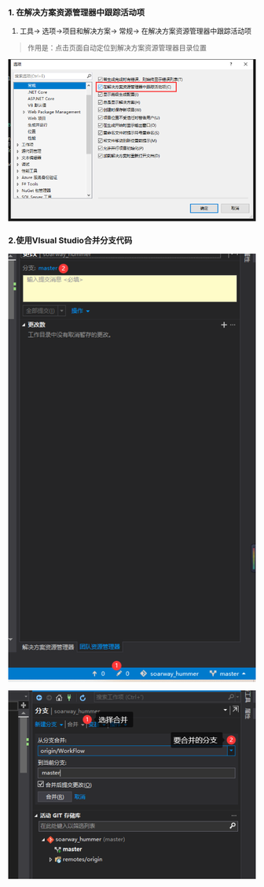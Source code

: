 ### 1. 在解决方案资源管理器中跟踪活动项

1. 工具-> 选项->项目和解决方案-> 常规-> 在解决方案资源管理器中跟踪活动项 

> 作用是：点击页面自动定位到解决方案资源管理器目录位置

![visul](1.png/) 

### 2.使用VIsual Studio合并分支代码

![visul](2.png/) 

![visul](3.png/) 